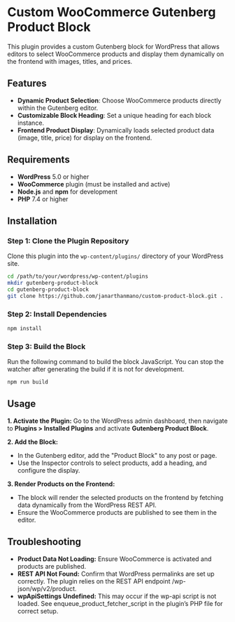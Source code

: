 # Custom WooCommerce Gutenberg Product Block

This plugin provides a custom Gutenberg block for WordPress that allows editors to select WooCommerce products and display them dynamically on the frontend with images, titles, and prices.

## Features

- **Dynamic Product Selection**: Choose WooCommerce products directly within the Gutenberg editor.
- **Customizable Block Heading**: Set a unique heading for each block instance.
- **Frontend Product Display**: Dynamically loads selected product data (image, title, price) for display on the frontend.

## Requirements

- **WordPress** 5.0 or higher
- **WooCommerce** plugin (must be installed and active)
- **Node.js** and **npm** for development
- **PHP** 7.4 or higher

## Installation

### Step 1: Clone the Plugin Repository

Clone this plugin into the `wp-content/plugins/` directory of your WordPress site.

```bash
cd /path/to/your/wordpress/wp-content/plugins
mkdir gutenberg-product-block
cd gutenberg-product-block
git clone https://github.com/janarthanmano/custom-product-block.git .
```

### Step 2: Install Dependencies

```bash
npm install
```

### Step 3: Build the Block
Run the following command to build the block JavaScript. You can stop the watcher after generating the build if it is not for development.
```bash
npm run build
```

## Usage
**1. Activate the Plugin:** Go to the WordPress admin dashboard, then navigate to **Plugins > Installed Plugins** and activate **Gutenberg Product Block**.

**2. Add the Block:**
- In the Gutenberg editor, add the "Product Block" to any post or page.
- Use the Inspector controls to select products, add a heading, and configure the display.

**3. Render Products on the Frontend:**
- The block will render the selected products on the frontend by fetching data dynamically from the WordPress REST API.
- Ensure the WooCommerce products are published to see them in the editor.

## Troubleshooting
- **Product Data Not Loading:** Ensure WooCommerce is activated and products are published.
- **REST API Not Found:** Confirm that WordPress permalinks are set up correctly. The plugin relies on the REST API endpoint /wp-json/wp/v2/product.
- **wpApiSettings Undefined:** This may occur if the wp-api script is not loaded. See enqueue_product_fetcher_script in the plugin’s PHP file for correct setup.


